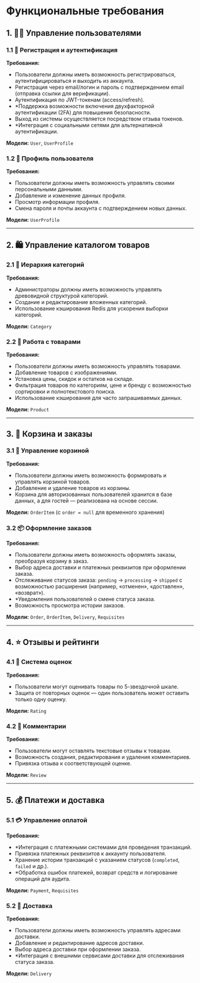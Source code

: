 # Функциональные требования

## 1. 👨‍👦 Управление пользователями

### 1.1 🔐 Регистрация и аутентификация
**Требования:**
- Пользователи должны иметь возможность регистрироваться, аутентифицироваться и выходить из аккаунта.
- Регистрация через email/логин и пароль с подтверждением email (отправка ссылки для верификации).
- Аутентификация по JWT-токенам (access/refresh).
- *Поддержка возможности включения двухфакторной аутентификации (2FA) для повышения безопасности.
- Выход из системы осуществляется посредством отзыва токенов.
- *Интеграция с социальными сетями для альтернативной аутентификации.

**Модели:** `User`, `UserProfile`

### 1.2 📝 Профиль пользователя
**Требования:**
- Пользователи должны иметь возможность управлять своими персональными данными.
- Добавление и изменение данных профиля.
- Просмотр информации профиля.
- Смена пароля и почты аккаунта с подтверждением новых данных.

**Модели:** `UserProfile`

---

## 2. 🛍️ Управление каталогом товаров

### 2.1 🌳 Иерархия категорий
**Требования:**
- Администраторы должны иметь возможность управлять древовидной структурой категорий.
- Создание и редактирование вложенных категорий.
- Использование кэширования Redis для ускорения выборки категорий.

**Модели:** `Category`

### 2.2 🧸 Работа с товарами
**Требования:**
- Пользователи должны иметь возможность управлять товарами.
- Добавление товаров с изображениями.
- Установка цены, скидок и остатков на складе.
- Фильтрация товаров по категориям, цене и бренду с возможностью сортировки и полнотекстового поиска.
- Использование кэширования для часто запрашиваемых данных.

**Модели:** `Product`

---

## 3. 🛒 Корзина и заказы

### 3.1 🧺 Управление корзиной
**Требования:**
- Пользователи должны иметь возможность формировать и управлять корзиной товаров.
- Добавление и удаление товаров из корзины.
- Корзина для авторизованных пользователей хранится в базе данных, а для гостей — реализована на основе сессии.

**Модели:** `OrderItem` (с `order = null` для временного хранения)

### 3.2 📦 Оформление заказов
**Требования:**
- Пользователи должны иметь возможность оформлять заказы, преобразуя корзину в заказ.
- Выбор адреса доставки и платежных реквизитов при оформлении заказа.
- Отслеживание статусов заказа: `pending` → `processing` → `shipped` с возможностью расширения (например, «отменен», «доставлен», «возврат»).
- *Уведомления пользователей о смене статуса заказа.
- Возможность просмотра истории заказов.

**Модели:** `Order`, `OrderItem`, `Delivery`, `Requisites`

---

## 4. ⭐ Отзывы и рейтинги

### 4.1 🌟 Система оценок
**Требования:**
- Пользователи могут оценивать товары по 5-звездочной шкале.
- Защита от повторных оценок — один пользователь может оставить только одну оценку.

**Модели:** `Rating`

### 4.2 📝 Комментарии
**Требования:**
- Пользователи могут оставлять текстовые отзывы к товарам.
- Возможность создания, редактирования и удаления комментариев.
- Привязка отзыва к соответствующей оценке.

**Модели:** `Review`

---

## 5. 💰 Платежи и доставка

### 5.1 💳 Управление оплатой
**Требования:**
- *Интеграция с платежными системами для проведения транзакций.
- Привязка платежных реквизитов к аккаунту пользователя.
- Хранение истории транзакций с указанием статусов (`completed`, `failed` и др.).
- *Обработка ошибок платежей, возврат средств и логирование операций для аудита.

**Модели:** `Payment`, `Requisites`

### 5.2 🚚 Доставка
**Требования:**
- Пользователи должны иметь возможность управлять адресами доставки.
- Добавление и редактирование адресов доставки.
- Выбор адреса доставки при оформлении заказа.
- *Интеграция с внешними сервисами доставки для отслеживания статуса заказа.

**Модели:** `Delivery`

